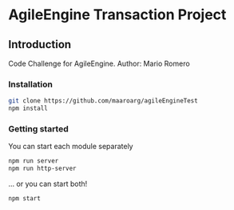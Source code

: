 # AgileEngine Transaction Project

## Introduction
Code Challenge for AgileEngine. Author: Mario Romero

### Installation

```bash
git clone https://github.com/maaroarg/agileEngineTest
npm install
```

### Getting started

You can start each module separately

```bash
npm run server
npm run http-server
```
... or you can start both!

```bash
npm start
```
